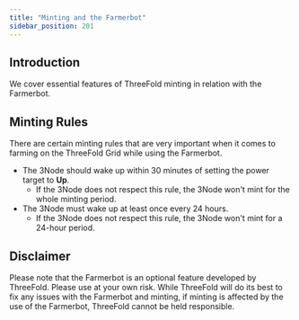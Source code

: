 ```yaml
---
title: "Minting and the Farmerbot"
sidebar_position: 201
---
```






## Introduction

We cover essential features of ThreeFold minting in relation with the Farmerbot. 

## Minting Rules

There are certain minting rules that are very important when it comes to farming on the ThreeFold Grid while using the Farmerbot.

- The 3Node should wake up within 30 minutes of setting the power target to **Up**.
  - If the 3Node does not respect this rule, the 3Node won't mint for the whole minting period.
- The 3Node must wake up at least once every 24 hours.
  - If the 3Node does not respect this rule, the 3Node won't mint for a 24-hour period.

## Disclaimer

Please note that the Farmerbot is an optional feature developed by ThreeFold. Please use at your own risk. While ThreeFold will do its best to fix any issues with the Farmerbot and minting, if minting is affected by the use of the Farmerbot, ThreeFold cannot be held responsible.
